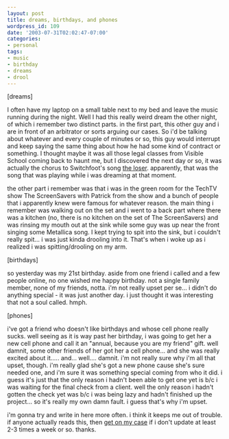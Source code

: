 ```yaml
---
layout: post
title: dreams, birthdays, and phones
wordpress_id: 109
date: '2003-07-31T02:02:47-07:00'
categories:
- personal
tags:
- music
- birthday
- dreams
- drool
---
```

[dreams]

I often have my laptop on a small table next to my bed and leave the music running during the night.    Well I had this
really weird dream the other night, of which i remember two distinct parts.  in the first part, this other guy and i are
in front of an arbitrator or sorts arguing our cases. So i'd be talking about whatever and every couple of minutes or
so, this guy would interrupt and keep saying the same thing about how he had some kind of contract or something.  I
thought maybe it was all those legal classes from Visible School coming back to haunt me, but I discovered the next day
or so, it was actually the chorus to Switchfoot's song <a href="http://www.poplyrics.net/waiguo/switchfoot/008.htm">the
loser</a>. apparently, that was the song that was playing while i was dreaming at that moment.

the other part i remember was that i was in the green room for the TechTV show The ScreenSavers with Patrick from the
show and a bunch of people that i apparently knew were famous for whatever reason.  the main thing i remember was
walking out on the set and i went to a back part where there was a kitchen (no, there is no kitchen on the set of The
ScreenSavers) and was rinsing my mouth out at the sink while some guy was up near the front singing some Metallica song.
I kept trying to spit into the sink, but i couldn't really spit... i was just kinda drooling into it.  That's when i
woke up as i realized i was spitting/drooling on my arm.

[birthdays]

so yesterday was my 21st birthday.  aside from one friend i called and a few people online, no one wished me happy
birthday.  not a single family member, none of my friends, notta.  i'm not really upset per se... i didn't do anything
special - it was just another day.  i just thought it was interesting that not a soul called. hmph.

[phones]

i've got a friend who doesn't like birthdays and whose cell phone really sucks.  well seeing as it is way past her
birthday, i was going to get her a new cell phone and call it an "annual, because you are my friend" gift.  well damnit,
some other friends of her got her a cell phone... and she was really excited about it..... and... well.... damnit.  i'm
not really sure why i'm all that upset, though.  i'm really glad she's got a new phone cause she's sure needed one, and
i'm sure it was something special coming from who it did.  i guess it's just that the only reason i hadn't been able to
get one yet is b/c i was waiting for the final check from a client.  well the only reason i hadn't gotten the check yet
was b/c i was being lazy and hadn't finished up the project... so it's really my own damn fault.  i guess that's why i'm
upset.

i'm gonna try and write in here more often.  i think it keeps me out of trouble.  if anyone actually reads this, then <a
href="/contact">get on my case</a> if i don't update at least 2-3 times a week or so.  thanks.
